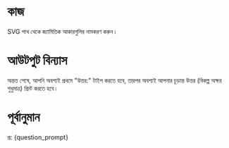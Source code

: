 # কাজ
SVG পাথ থেকে জ্যামিতিক আকারগুলির নামকরণ করুন।

# আউটপুট বিন্যাস
অন্তত শেষে, আপনি অবশ্যই প্রথমে "উত্তর:" টাইপ করতে হবে, তারপর অবশ্যই আপনার চূড়ান্ত উত্তর (বিকল্প অক্ষর শুধুমাত্র) প্রিন্ট করতে হবে।

# পূর্বানুমান
প্র: {question_prompt}